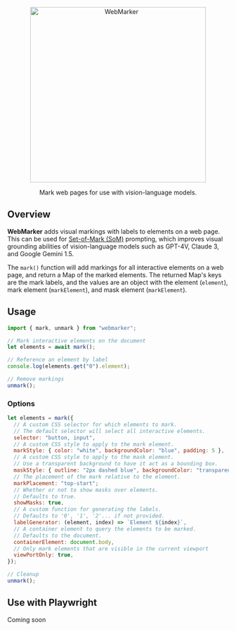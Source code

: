 <p align="center">
  <picture>
    <source media="(prefers-color-scheme: dark)" srcset="https://github.com/reidbarber/webmarker/assets/8961049/cd3fd0ff-b31f-42b3-b225-207ffded1640">
    <img width="400px" alt="WebMarker" src="https://github.com/reidbarber/webmarker/assets/8961049/b017e0c2-a2f7-4b4d-a1e9-9b2cc91d8ae6">
  </picture>
</p>

<p align="center">
Mark web pages for use with vision-language models.
</p>

## Overview

**WebMarker** adds visual markings with labels to elements on a web page. This can be used for [Set-of-Mark (SoM)](https://github.com/microsoft/SoM) prompting, which improves visual grounding abilities of vision-language models such as GPT-4V, Claude 3, and Google Gemini 1.5.

The `mark()` function will add markings for all interactive elements on a web page, and return a Map of the marked elements. The returned Map's keys are the mark labels, and the values are an object with the element (`element`), mark element (`markElement`), and mask element (`markElement`).

## Usage

```javascript
import { mark, unmark } from "webmarker";

// Mark interactive elements on the document
let elements = await mark();

// Reference an element by label
console.log(elements.get("0").element);

// Remove markings
unmark();
```

### Options

```javascript
let elements = mark({
  // A custom CSS selector for which elements to mark.
  // The default selector will select all interactive elements.
  selector: "button, input",
  // A custom CSS style to apply to the mark element.
  markStyle: { color: "white", backgroundColor: "blue", padding: 5 },
  // A custom CSS style to apply to the mask element.
  // Use a transparent background to have it act as a bounding box.
  maskStyle: { outline: "2px dashed blue", backgroundColor: "transparent" },
  // The placement of the mark relative to the element.
  markPlacement: "top-start";
  // Whether or not to show masks over elements.
  // Defaults to true.
  showMasks: true,
  // A custom function for generating the labels.
  // Defaults to '0', '1', '2'... if not provided.
  labelGenerator: (element, index) => `Element ${index}`,
  // A container element to query the elements to be marked.
  // Defaults to the document.
  containerElement: document.body,
  // Only mark elements that are visible in the current viewport
  viewPortOnly: true,
});

// Cleanup
unmark();
```

## Use with Playwright

Coming soon
